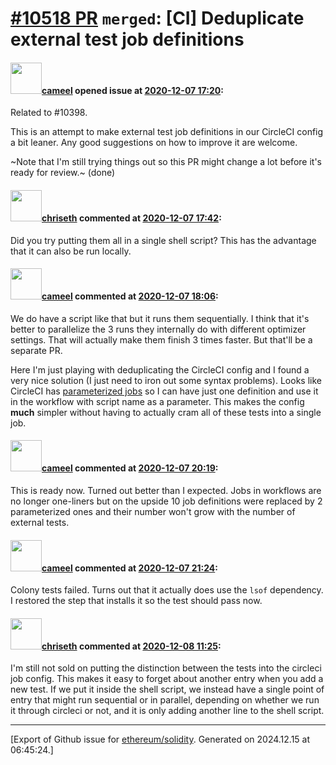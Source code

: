 # [\#10518 PR](https://github.com/ethereum/solidity/pull/10518) `merged`: [CI] Deduplicate external test job definitions

#### <img src="https://avatars.githubusercontent.com/u/137030?v=4" width="50">[cameel](https://github.com/cameel) opened issue at [2020-12-07 17:20](https://github.com/ethereum/solidity/pull/10518):

Related to #10398.

This is an attempt to make external test job definitions in our CircleCI config a bit leaner. Any good suggestions on how to improve it are welcome.

~Note that I'm still trying things out so this PR might change a lot before it's ready for review.~ (done)

#### <img src="https://avatars.githubusercontent.com/u/9073706?v=4" width="50">[chriseth](https://github.com/chriseth) commented at [2020-12-07 17:42](https://github.com/ethereum/solidity/pull/10518#issuecomment-740071626):

Did you try putting them all in a single shell script? This has the advantage that it can also be run locally.

#### <img src="https://avatars.githubusercontent.com/u/137030?v=4" width="50">[cameel](https://github.com/cameel) commented at [2020-12-07 18:06](https://github.com/ethereum/solidity/pull/10518#issuecomment-740085345):

We do have a script like that but it runs them sequentially. I think that it's better to parallelize the 3 runs they internally do with different optimizer settings. That will actually make them finish 3 times faster. But that'll be a separate PR.

Here I'm just playing with deduplicating the CircleCI config and I found a very nice solution (I just need to iron out some syntax problems). Looks like CircleCI has [parameterized jobs](https://circleci.com/docs/2.0/reusing-config/#authoring-parameterized-jobs) so I can have just one definition and use it in the workflow with script name as a parameter. This makes the config **much** simpler without having to actually cram all of these tests into a single job.

#### <img src="https://avatars.githubusercontent.com/u/137030?v=4" width="50">[cameel](https://github.com/cameel) commented at [2020-12-07 20:19](https://github.com/ethereum/solidity/pull/10518#issuecomment-740156557):

This is ready now. Turned out better than I expected. Jobs in workflows are no longer one-liners but on the upside 10 job definitions were replaced by 2 parameterized ones and their number won't grow with the number of external tests.

#### <img src="https://avatars.githubusercontent.com/u/137030?v=4" width="50">[cameel](https://github.com/cameel) commented at [2020-12-07 21:24](https://github.com/ethereum/solidity/pull/10518#issuecomment-740188805):

Colony tests failed. Turns out that it actually does use the `lsof` dependency. I restored the step that installs it so the test should pass now.

#### <img src="https://avatars.githubusercontent.com/u/9073706?v=4" width="50">[chriseth](https://github.com/chriseth) commented at [2020-12-08 11:25](https://github.com/ethereum/solidity/pull/10518#issuecomment-740561989):

I'm still not sold on putting the distinction between the tests into the circleci job config. This makes it easy to forget about another entry when you add a new test. If we put it inside the shell script, we instead have a single point of entry that might run sequential or in parallel, depending on whether we run it through circleci or not, and it is only adding another line to the shell script.


-------------------------------------------------------------------------------



[Export of Github issue for [ethereum/solidity](https://github.com/ethereum/solidity). Generated on 2024.12.15 at 06:45:24.]
